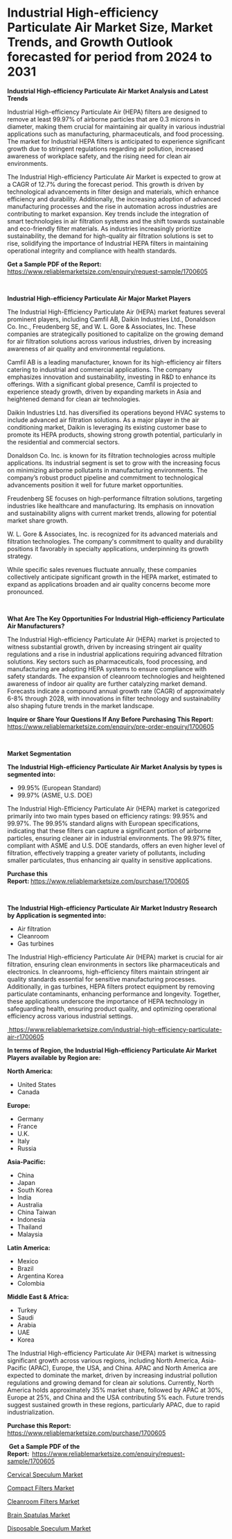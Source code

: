 <p><h1>Industrial High-efficiency Particulate Air Market Size, Market Trends, and Growth Outlook forecasted for period from 2024 to 2031</h1></p><p><strong>Industrial High-efficiency Particulate Air Market Analysis and Latest Trends</strong></p>
<p><p>Industrial High-efficiency Particulate Air (HEPA) filters are designed to remove at least 99.97% of airborne particles that are 0.3 microns in diameter, making them crucial for maintaining air quality in various industrial applications such as manufacturing, pharmaceuticals, and food processing. The market for Industrial HEPA filters is anticipated to experience significant growth due to stringent regulations regarding air pollution, increased awareness of workplace safety, and the rising need for clean air environments.</p><p>The Industrial High-efficiency Particulate Air Market is expected to grow at a CAGR of 12.7% during the forecast period. This growth is driven by technological advancements in filter design and materials, which enhance efficiency and durability. Additionally, the increasing adoption of advanced manufacturing processes and the rise in automation across industries are contributing to market expansion. Key trends include the integration of smart technologies in air filtration systems and the shift towards sustainable and eco-friendly filter materials. As industries increasingly prioritize sustainability, the demand for high-quality air filtration solutions is set to rise, solidifying the importance of Industrial HEPA filters in maintaining operational integrity and compliance with health standards.</p></p>
<p><strong>Get a Sample PDF of the Report:&nbsp;</strong> <a href="https://www.reliablemarketsize.com/enquiry/request-sample/1700605?utm_campaign=1105&utm_medium=2&utm_source=Github&utm_content=ia&utm_term=21102024&utm_id=industrial-high-efficiency-particulate-air">https://www.reliablemarketsize.com/enquiry/request-sample/1700605</a></p>
<p>&nbsp;</p>
<p><strong>Industrial High-efficiency Particulate Air Major Market Players</strong></p>
<p><p>The Industrial High-Efficiency Particulate Air (HEPA) market features several prominent players, including Camfil AB, Daikin Industries Ltd., Donaldson Co. Inc., Freudenberg SE, and W. L. Gore & Associates, Inc. These companies are strategically positioned to capitalize on the growing demand for air filtration solutions across various industries, driven by increasing awareness of air quality and environmental regulations.</p><p>Camfil AB is a leading manufacturer, known for its high-efficiency air filters catering to industrial and commercial applications. The company emphasizes innovation and sustainability, investing in R&D to enhance its offerings. With a significant global presence, Camfil is projected to experience steady growth, driven by expanding markets in Asia and heightened demand for clean air technologies.</p><p>Daikin Industries Ltd. has diversified its operations beyond HVAC systems to include advanced air filtration solutions. As a major player in the air conditioning market, Daikin is leveraging its existing customer base to promote its HEPA products, showing strong growth potential, particularly in the residential and commercial sectors.</p><p>Donaldson Co. Inc. is known for its filtration technologies across multiple applications. Its industrial segment is set to grow with the increasing focus on minimizing airborne pollutants in manufacturing environments. The company’s robust product pipeline and commitment to technological advancements position it well for future market opportunities.</p><p>Freudenberg SE focuses on high-performance filtration solutions, targeting industries like healthcare and manufacturing. Its emphasis on innovation and sustainability aligns with current market trends, allowing for potential market share growth.</p><p>W. L. Gore & Associates, Inc. is recognized for its advanced materials and filtration technologies. The company's commitment to quality and durability positions it favorably in specialty applications, underpinning its growth strategy.</p><p>While specific sales revenues fluctuate annually, these companies collectively anticipate significant growth in the HEPA market, estimated to expand as applications broaden and air quality concerns become more pronounced.</p></p>
<p>&nbsp;</p>
<p><strong>What Are The Key Opportunities For Industrial High-efficiency Particulate Air Manufacturers?</strong></p>
<p><p>The Industrial High-efficiency Particulate Air (HEPA) market is projected to witness substantial growth, driven by increasing stringent air quality regulations and a rise in industrial applications requiring advanced filtration solutions. Key sectors such as pharmaceuticals, food processing, and manufacturing are adopting HEPA systems to ensure compliance with safety standards. The expansion of cleanroom technologies and heightened awareness of indoor air quality are further catalyzing market demand. Forecasts indicate a compound annual growth rate (CAGR) of approximately 6-8% through 2028, with innovations in filter technology and sustainability also shaping future trends in the market landscape.</p></p>
<p><strong>Inquire or Share Your Questions If Any Before Purchasing This Report:</strong> <a href="https://www.reliablemarketsize.com/enquiry/pre-order-enquiry/1700605?utm_campaign=1105&utm_medium=2&utm_source=Github&utm_content=ia&utm_term=21102024&utm_id=industrial-high-efficiency-particulate-air">https://www.reliablemarketsize.com/enquiry/pre-order-enquiry/1700605</a></p>
<p>&nbsp;</p>
<p><strong>Market Segmentation</strong></p>
<p><strong>The Industrial High-efficiency Particulate Air Market Analysis by types is segmented into:</strong></p>
<p><ul><li>99.95% (European Standard)</li><li>99.97% (ASME, U.S. DOE)</li></ul></p>
<p><p>The Industrial High-Efficiency Particulate Air (HEPA) market is categorized primarily into two main types based on efficiency ratings: 99.95% and 99.97%. The 99.95% standard aligns with European specifications, indicating that these filters can capture a significant portion of airborne particles, ensuring cleaner air in industrial environments. The 99.97% filter, compliant with ASME and U.S. DOE standards, offers an even higher level of filtration, effectively trapping a greater variety of pollutants, including smaller particulates, thus enhancing air quality in sensitive applications.</p></p>
<p><strong>Purchase this Report:&nbsp;</strong><a href="https://www.reliablemarketsize.com/purchase/1700605?utm_campaign=1105&utm_medium=2&utm_source=Github&utm_content=ia&utm_term=21102024&utm_id=industrial-high-efficiency-particulate-air">https://www.reliablemarketsize.com/purchase/1700605</a></p>
<p>&nbsp;</p>
<p><strong>The Industrial High-efficiency Particulate Air Market Industry Research by Application is segmented into:</strong></p>
<p><ul><li>Air filtration</li><li>Cleanroom</li><li>Gas turbines</li></ul></p>
<p><p>The Industrial High-efficiency Particulate Air (HEPA) market is crucial for air filtration, ensuring clean environments in sectors like pharmaceuticals and electronics. In cleanrooms, high-efficiency filters maintain stringent air quality standards essential for sensitive manufacturing processes. Additionally, in gas turbines, HEPA filters protect equipment by removing particulate contaminants, enhancing performance and longevity. Together, these applications underscore the importance of HEPA technology in safeguarding health, ensuring product quality, and optimizing operational efficiency across various industrial settings.</p></p>
<p><a href="https://www.reliablemarketsize.com/industrial-high-efficiency-particulate-air-r1700605?utm_campaign=1105&utm_medium=2&utm_source=Github&utm_content=ia&utm_term=21102024&utm_id=industrial-high-efficiency-particulate-air">&nbsp;https://www.reliablemarketsize.com/industrial-high-efficiency-particulate-air-r1700605</a></p>
<p><strong>In terms of Region, the Industrial High-efficiency Particulate Air Market Players available by Region are:</strong></p>
<p>
    <p> <strong> North America: </strong>
        <ul>
            <li>United States</li>
            <li>Canada</li>
        </ul>
        </p> 
    <p> <strong> Europe: </strong>
        <ul>
            <li>Germany</li>
            <li>France</li>
            <li>U.K.</li>
            <li>Italy</li>
            <li>Russia</li>
        </ul>
        </p> 
    <p> <strong> Asia-Pacific: </strong>
        <ul>
            <li>China</li>
            <li>Japan</li>
            <li>South Korea</li>
            <li>India</li>
            <li>Australia</li>
            <li>China Taiwan</li>
            <li>Indonesia</li>
            <li>Thailand</li>
            <li>Malaysia</li>
        </ul>
        </p> 
    <p> <strong> Latin America: </strong>
        <ul>
            <li>Mexico</li>
            <li>Brazil</li>
            <li>Argentina Korea</li>
            <li>Colombia</li>
        </ul>
        </p> 
    <p> <strong> Middle East & Africa: </strong>
        <ul>
            <li>Turkey</li>
            <li>Saudi</li>
            <li>Arabia</li>
            <li>UAE</li>
            <li>Korea</li>
        </ul>
    </p>
    </p>
<p><p>The Industrial High-efficiency Particulate Air (HEPA) market is witnessing significant growth across various regions, including North America, Asia-Pacific (APAC), Europe, the USA, and China. APAC and North America are expected to dominate the market, driven by increasing industrial pollution regulations and growing demand for clean air solutions. Currently, North America holds approximately 35% market share, followed by APAC at 30%, Europe at 25%, and China and the USA contributing 5% each. Future trends suggest sustained growth in these regions, particularly APAC, due to rapid industrialization.</p></p>
<p><strong>Purchase this Report: </strong><a href="https://www.reliablemarketsize.com/purchase/1700605?utm_campaign=1105&utm_medium=2&utm_source=Github&utm_content=ia&utm_term=21102024&utm_id=industrial-high-efficiency-particulate-air">https://www.reliablemarketsize.com/purchase/1700605</a></p>
<p>&nbsp;<strong>Get a Sample PDF of the Report:&nbsp;&nbsp;</strong><a href="https://www.reliablemarketsize.com/enquiry/request-sample/1700605?utm_campaign=1105&utm_medium=2&utm_source=Github&utm_content=ia&utm_term=21102024&utm_id=industrial-high-efficiency-particulate-air">https://www.reliablemarketsize.com/enquiry/request-sample/1700605</a></p>
<p><strong></strong></p>
<p><p><a href="https://www.linkedin.com/pulse/cervical-speculum-market-industry-trends-forecast-period-nojdf?utm_campaign=1105&utm_medium=2&utm_source=Github&utm_content=ia&utm_term=21102024&utm_id=industrial-high-efficiency-particulate-air">Cervical Speculum Market</a></p><p><a href="https://github.com/caetlinivcar/Market-Research-Report-List-1/blob/main/compact-filters-market.md?utm_campaign=1105&utm_medium=2&utm_source=Github&utm_content=ia&utm_term=21102024&utm_id=industrial-high-efficiency-particulate-air">Compact Filters Market</a></p><p><a href="https://github.com/raymederonmot/Market-Research-Report-List-1/blob/main/cleanroom-filters-market.md?utm_campaign=1105&utm_medium=2&utm_source=Github&utm_content=ia&utm_term=21102024&utm_id=industrial-high-efficiency-particulate-air">Cleanroom Filters Market</a></p><p><a href="https://www.linkedin.com/pulse/future-innovation-global-brain-spatulas-market-growth-opportunities-1gknf?utm_campaign=1105&utm_medium=2&utm_source=Github&utm_content=ia&utm_term=21102024&utm_id=industrial-high-efficiency-particulate-air">Brain Spatulas Market</a></p><p><a href="https://www.linkedin.com/pulse/disposable-speculum-market-research-report-exploring-size-sc9uf?utm_campaign=1105&utm_medium=2&utm_source=Github&utm_content=ia&utm_term=21102024&utm_id=industrial-high-efficiency-particulate-air">Disposable Speculum Market</a></p></p>